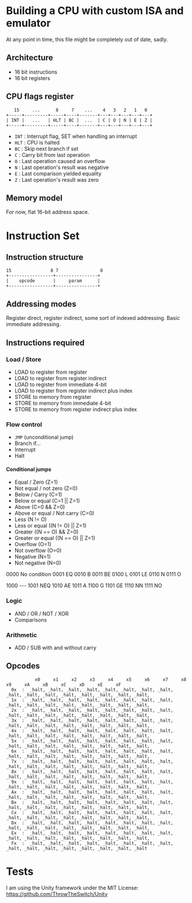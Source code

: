 # Building a CPU with custom ISA and emulator

At any point in time, this file might be completely out of date, sadly.

## Architecture

* 16 bit instructions
* 16 bit registers

## CPU flags register

```
   15     ...      8     7    ...    4   3   2   1   0
+-----+---------+-----+----+-------+---+---+---+---+---+
| INT |   ...   | HLT | BC |  ...  | C | O | N | E | Z |
+-----+---------+-----+----+-------+---+---+---+---+---+
```

* `INT` : Interrupt flag, SET when handling an interrupt
* `HLT` : CPU is halted
* `BC` : Skip next branch if set
* `C` : Carry bit from last operation
* `O` : Last operation caused an overflow
* `N` : Last operation's result was negative
* `E` : Last comparison yielded equality
* `Z` : Last operation's result was zero

## Memory model

For now, flat 16-bit address space.

# Instruction Set

## Instruction structure

```
15               8 7                0
+-----------------+----------------+
|    opcode       |     param      |
+-----------------+----------------+
```

## Addressing modes

Register direct, register indirect, some sort of indexed addressing.
Basic immediate addressing.

## Instructions required

### Load / Store

*    LOAD to register from register
*    LOAD to register from register indirect
*    LOAD to register from immediate 4-bit
*    LOAD to register from register indirect plus index
*    STORE to memory from register
*    STORE to memory from immediate 4-bit
*    STORE to memory from register indirect plus index


### Flow control

*    `JMP` (unconditional jump)
*    Branch if...
*    Interrupt
*    Halt

#### Conditional jumps

 * Equal / Zero (Z=1)
 * Not equal / not zero (Z=0)
 * Below / Carry (C=1)
 * Below or equal (C=1 || Z=1)
 * Above (C=0 && Z=0)
 * Above or equal / Not carry (C=0)
 * Less (N != O)
 * Less or equal ((N != O) || Z=1)
 * Greater ((N == O) && Z=0)
 * Greater or equal ((N == O) || Z=1)
 * Overflow (O=1)
 * Not overflow (O=0)
 * Negative (N=1)
 * Not negative (N=0)

0000  No condition
0001  EQ
0010  B
0011  BE
0100  L
0101  LE
0110  N
0111  O

1000  ---
1001  NEQ
1010  AE
1011  A
1100  G
1101  GE
1110  NN
1111  NO


### Logic

*    AND / OR / NOT / XOR
*    Comparisons

### Arithmetic

*    ADD / SUB with and without carry


## Opcodes
```
           x0     x1     x2     x3     x4     x5     x6     x7     x8     x9     xA     xB     xC     xD     xE     xF
  0x  :  _halt, _halt, _halt, _halt, _halt, _halt, _halt, _halt, _halt, _halt, _halt, _halt, _halt, _halt, _halt, _halt,
  1x  :  _halt, _halt, _halt, _halt, _halt, _halt, _halt, _halt, _halt, _halt, _halt, _halt, _halt, _halt, _halt, _halt,
  2x  :  _halt, _halt, _halt, _halt, _halt, _halt, _halt, _halt, _halt, _halt, _halt, _halt, _halt, _halt, _halt, _halt,
  3x  :  _halt, _halt, _halt, _halt, _halt, _halt, _halt, _halt, _halt, _halt, _halt, _halt, _halt, _halt, _halt, _halt,
  4x  :  _halt, _halt, _halt, _halt, _halt, _halt, _halt, _halt, _halt, _halt, _halt, _halt, _halt, _halt, _halt, _halt,
  5x  :  _halt, _halt, _halt, _halt, _halt, _halt, _halt, _halt, _halt, _halt, _halt, _halt, _halt, _halt, _halt, _halt,
  6x  :  _halt, _halt, _halt, _halt, _halt, _halt, _halt, _halt, _halt, _halt, _halt, _halt, _halt, _halt, _halt, _halt,
  7x  :  _halt, _halt, _halt, _halt, _halt, _halt, _halt, _halt, _halt, _halt, _halt, _halt, _halt, _halt, _halt, _halt,
  8x  :  _halt, _halt, _halt, _halt, _halt, _halt, _halt, _halt, _halt, _halt, _halt, _halt, _halt, _halt, _halt, _halt,
  9x  :  _halt, _halt, _halt, _halt, _halt, _halt, _halt, _halt, _halt, _halt, _halt, _halt, _halt, _halt, _halt, _halt,
  Ax  :  _halt, _halt, _halt, _halt, _halt, _halt, _halt, _halt, _halt, _halt, _halt, _halt, _halt, _halt, _halt, _halt,
  Bx  :  _halt, _halt, _halt, _halt, _halt, _halt, _halt, _halt, _halt, _halt, _halt, _halt, _halt, _halt, _halt, _halt,
  Cx  :  _halt, _halt, _halt, _halt, _halt, _halt, _halt, _halt, _halt, _halt, _halt, _halt, _halt, _halt, _halt, _halt,
  Dx  :  _halt, _halt, _halt, _halt, _halt, _halt, _halt, _halt, _halt, _halt, _halt, _halt, _halt, _halt, _halt, _halt,
  Ex  :  _halt, _halt, _halt, _halt, _halt, _halt, _halt, _halt, _halt, _halt, _halt, _halt, _halt, _halt, _halt, _halt,
  Fx  :  _halt, _halt, _halt, _halt, _halt, _halt, _halt, _halt, _halt, _halt, _halt, _halt, _halt, _halt, _halt, _halt
```

# Tests

I am using the Unity framework under the MIT License: https://github.com/ThrowTheSwitch/Unity
